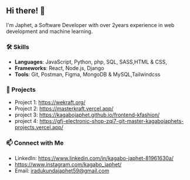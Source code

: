 ## Hi there! 👋
I'm Japhet, a Software Developer with over 2years experience in web development and machine learning.

### 🛠️ Skills
- **Languages**: JavaScript, Python, php, SQL, SASS,HTML & CSS,
- **Frameworks**: React, Node.js, Django
- **Tools**: Git, Postman, Figma, MongoDB & MySQL,Tailwindcss

### 🚀 Projects
- Project 1: https://wekraft.org/
- Project 2: https://masterkraft.vercel.app/
- project 3: https://kagabojaphet.github.io/frontend-kfashion/
- project 4: https://gfj-electronic-shop-zqi7-git-master-kagabojaphets-projects.vercel.app/

### 📫 Connect with Me
- LinkedIn: https://www.linkedin.com/in/kagabo-japhet-81961630a/
- https://www.instagram.com/kagabo_japhet/
- Email: iradukundajaphet59@gmail.com
